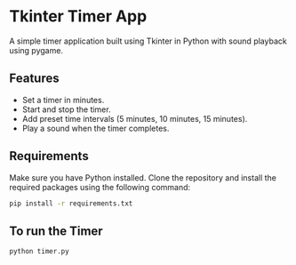# Tkinter Timer App

A simple timer application built using Tkinter in Python with sound playback using pygame.

## Features

- Set a timer in minutes.
- Start and stop the timer.
- Add preset time intervals (5 minutes, 10 minutes, 15 minutes).
- Play a sound when the timer completes.

## Requirements

Make sure you have Python installed. Clone the repository and install the required packages using the following command:

```bash
pip install -r requirements.txt
```

## To run the Timer
```
python timer.py

```

